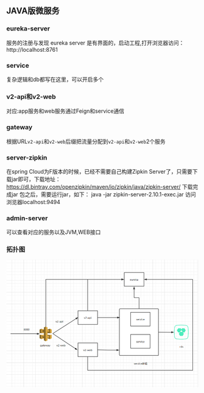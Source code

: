 ## JAVA版微服务

### eureka-server
服务的注册与发现
eureka server 是有界面的，启动工程,打开浏览器访问： http://localhost:8761

### service
复杂逻辑和db都写在这里，可以开启多个

### v2-api和v2-web
对应:app服务和web服务通过Feign和service通信

### gateway
根据URL`v2-api`和`v2-web`后缀把流量分配到`v2-api`和`v2-web`2个服务

### server-zipkin
在spring Cloud为F版本的时候，已经不需要自己构建Zipkin Server了，只需要下载jar即可，下载地址：
https://dl.bintray.com/openzipkin/maven/io/zipkin/java/zipkin-server/
下载完成jar 包之后，需要运行jar，如下：
java -jar zipkin-server-2.10.1-exec.jar
访问浏览器localhost:9494

### admin-server
可以查看对应的服务以及JVM,WEB接口

### 拓扑图

![拓扑图](.\拓扑图.png)
